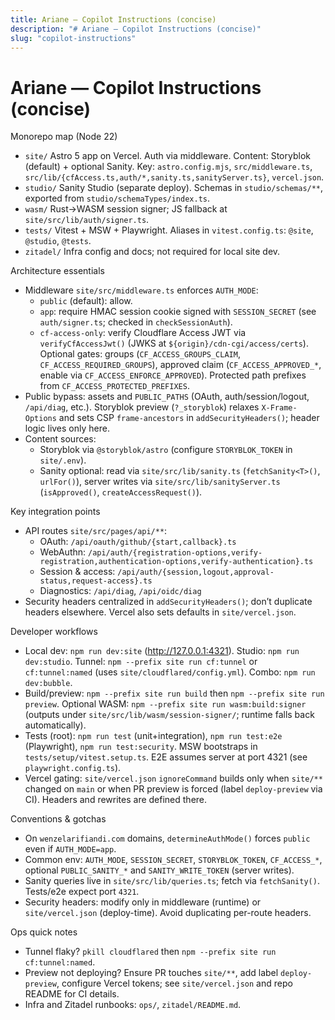 ```yaml
---
title: Ariane — Copilot Instructions (concise)
description: "# Ariane — Copilot Instructions (concise)"
slug: "copilot-instructions"
---
```












# Ariane — Copilot Instructions (concise)

Monorepo map (Node 22)

- `site/` Astro 5 app on Vercel. Auth via middleware. Content: Storyblok (default) + optional Sanity. Key: `astro.config.mjs`, `src/middleware.ts`, `src/lib/{cfAccess.ts,auth/*,sanity.ts,sanityServer.ts}`, `vercel.json`.
- `studio/` Sanity Studio (separate deploy). Schemas in `studio/schemas/**`, exported from `studio/schemaTypes/index.ts`.
- `wasm/` Rust→WASM session signer; JS fallback at `site/src/lib/auth/signer.ts`.
- `tests/` Vitest + MSW + Playwright. Aliases in `vitest.config.ts`: `@site`, `@studio`, `@tests`.
- `zitadel/` Infra config and docs; not required for local site dev.

Architecture essentials

- Middleware `site/src/middleware.ts` enforces `AUTH_MODE`:
  - `public` (default): allow.
  - `app`: require HMAC session cookie signed with `SESSION_SECRET` (see `auth/signer.ts`; checked in `checkSessionAuth`).
  - `cf-access-only`: verify Cloudflare Access JWT via `verifyCfAccessJwt()` (JWKS at `${origin}/cdn-cgi/access/certs`). Optional gates: groups (`CF_ACCESS_GROUPS_CLAIM`, `CF_ACCESS_REQUIRED_GROUPS`), approved claim (`CF_ACCESS_APPROVED_*`, enable via `CF_ACCESS_ENFORCE_APPROVED`). Protected path prefixes from `CF_ACCESS_PROTECTED_PREFIXES`.
- Public bypass: assets and `PUBLIC_PATHS` (OAuth, auth/session/logout, `/api/diag`, etc.). Storyblok preview (`?_storyblok`) relaxes `X-Frame-Options` and sets CSP `frame-ancestors` in `addSecurityHeaders()`; header logic lives only here.
- Content sources:
  - Storyblok via `@storyblok/astro` (configure `STORYBLOK_TOKEN` in `site/.env`).
  - Sanity optional: read via `site/src/lib/sanity.ts` (`fetchSanity<T>()`, `urlFor()`), server writes via `site/src/lib/sanityServer.ts` (`isApproved()`, `createAccessRequest()`).

Key integration points

- API routes `site/src/pages/api/**`:
  - OAuth: `/api/oauth/github/{start,callback}.ts`
  - WebAuthn: `/api/auth/{registration-options,verify-registration,authentication-options,verify-authentication}.ts`
  - Session & access: `/api/auth/{session,logout,approval-status,request-access}.ts`
  - Diagnostics: `/api/diag`, `/api/oidc/diag`
- Security headers centralized in `addSecurityHeaders()`; don’t duplicate headers elsewhere. Vercel also sets defaults in `site/vercel.json`.

Developer workflows

- Local dev: `npm run dev:site` (http://127.0.0.1:4321). Studio: `npm run dev:studio`. Tunnel: `npm --prefix site run cf:tunnel` or `cf:tunnel:named` (uses `site/cloudflared/config.yml`). Combo: `npm run dev:bubble`.
- Build/preview: `npm --prefix site run build` then `npm --prefix site run preview`. Optional WASM: `npm --prefix site run wasm:build:signer` (outputs under `site/src/lib/wasm/session-signer/`; runtime falls back automatically).
- Tests (root): `npm run test` (unit+integration), `npm run test:e2e` (Playwright), `npm run test:security`. MSW bootstraps in `tests/setup/vitest.setup.ts`. E2E assumes server at port 4321 (see `playwright.config.ts`).
- Vercel gating: `site/vercel.json` `ignoreCommand` builds only when `site/**` changed on `main` or when PR preview is forced (label `deploy-preview` via CI). Headers and rewrites are defined there.

Conventions & gotchas

- On `wenzelarifiandi.com` domains, `determineAuthMode()` forces `public` even if `AUTH_MODE=app`.
- Common env: `AUTH_MODE`, `SESSION_SECRET`, `STORYBLOK_TOKEN`, `CF_ACCESS_*`, optional `PUBLIC_SANITY_*` and `SANITY_WRITE_TOKEN` (server writes).
- Sanity queries live in `site/src/lib/queries.ts`; fetch via `fetchSanity()`. Tests/e2e expect port `4321`.
- Security headers: modify only in middleware (runtime) or `site/vercel.json` (deploy-time). Avoid duplicating per-route headers.

Ops quick notes

- Tunnel flaky? `pkill cloudflared` then `npm --prefix site run cf:tunnel:named`.
- Preview not deploying? Ensure PR touches `site/**`, add label `deploy-preview`, configure Vercel tokens; see `site/vercel.json` and repo README for CI details.
- Infra and Zitadel runbooks: `ops/`, `zitadel/README.md`.
